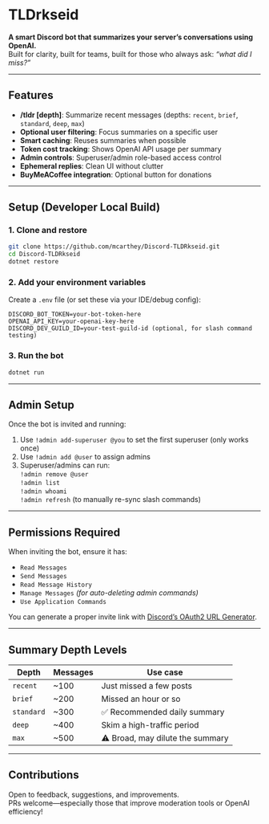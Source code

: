 ﻿# TLDrkseid  
**A smart Discord bot that summarizes your server’s conversations using OpenAI.**  
Built for clarity, built for teams, built for those who always ask: *“what did I miss?”*

---

## Features

- **/tldr [depth]**: Summarize recent messages (depths: `recent`, `brief`, `standard`, `deep`, `max`)
- **Optional user filtering**: Focus summaries on a specific user
- **Smart caching**: Reuses summaries when possible
- **Token cost tracking**: Shows OpenAI API usage per summary
- **Admin controls**: Superuser/admin role-based access control
- **Ephemeral replies**: Clean UI without clutter
- **BuyMeACoffee integration**: Optional button for donations

---

## Setup (Developer Local Build)

### 1. Clone and restore
```bash
git clone https://github.com/mcarthey/Discord-TLDRkseid.git
cd Discord-TLDRkseid
dotnet restore
```

### 2. Add your environment variables

Create a `.env` file (or set these via your IDE/debug config):

```
DISCORD_BOT_TOKEN=your-bot-token-here
OPENAI_API_KEY=your-openai-key-here
DISCORD_DEV_GUILD_ID=your-test-guild-id (optional, for slash command testing)
```

### 3. Run the bot

```bash
dotnet run
```

---

## Admin Setup

Once the bot is invited and running:

1. Use `!admin add-superuser @you` to set the first superuser (only works once)
2. Use `!admin add @user` to assign admins
3. Superuser/admins can run:  
   `!admin remove @user`  
   `!admin list`  
   `!admin whoami`  
   `!admin refresh` (to manually re-sync slash commands)

---

## Permissions Required

When inviting the bot, ensure it has:

- `Read Messages`
- `Send Messages`
- `Read Message History`
- `Manage Messages` *(for auto-deleting admin commands)*
- `Use Application Commands`

You can generate a proper invite link with [Discord’s OAuth2 URL Generator](https://discord.com/developers/applications).

---

## Summary Depth Levels

| Depth     | Messages | Use case                            |
|-----------|----------|-------------------------------------|
| `recent`  | ~100     | Just missed a few posts             |
| `brief`   | ~200     | Missed an hour or so                |
| `standard`| ~300     | ✅ Recommended daily summary         |
| `deep`    | ~400     | Skim a high-traffic period          |
| `max`     | ~500     | ⚠️ Broad, may dilute the summary     |

---

## Contributions

Open to feedback, suggestions, and improvements.  
PRs welcome—especially those that improve moderation tools or OpenAI efficiency!
